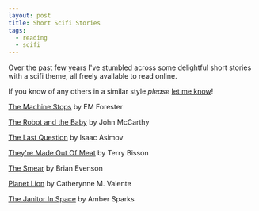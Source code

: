 ```yaml
---
layout: post
title: Short Scifi Stories
tags:
  - reading
  - scifi
---
```

Over the past few years I've stumbled across some delightful short stories with a scifi theme, all freely available to read online.

If you know of any others in a similar style _please_ [let me know](mailto:albert@kawmi.co)!

[The Machine Stops](https://www.gutenberg.org/cache/epub/72890/pg72890-images.html#THE_MACHINE_STOPS) by EM Forester

[The Robot and the Baby](http://www-formal.stanford.edu/jmc/robotandbaby/robotandbaby.html) by John McCarthy

[The Last Question](https://users.ece.cmu.edu/~gamvrosi/thelastq.html) by Isaac Asimov

[They're Made Out Of Meat](http://www.mit.edu/people/dpolicar/writing/prose/text/thinkingMeat.html) by Terry Bisson

[The Smear](http://www.conjunctions.com/print/article/brian-evenson-c67) by Brian Evenson

[Planet Lion](http://uncannymagazine.com/article/planet-lion/) by Catherynne M. Valente

[The Janitor In Space](https://americanshortfiction.org/janitor-space/) by Amber Sparks
